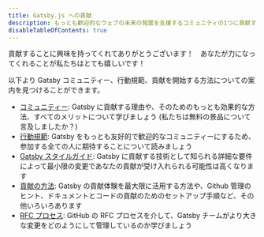 ```yaml
---
title: Gatsby.js への貢献
description: もっとも歓迎的なウェブの未来の発展を支援するコミュニティの1つに貢献することを学ぶ
disableTableOfContents: true
---
```


貢献することに興味を持ってくれてありがとうございます！　あなたが力になってくれることが私たちはとても嬉しいです！

以下より Gatsby コミュニティー、行動規範、貢献を開始する方法についての案内を見つけることができます。

- [コミュニティー](/contributing/community/): Gatsby に貢献する理由や、そのためのもっとも効果的な方法、すべてのメリットについて学びましょう (私たちは無料の景品について言及しましたか？)
- [行動規範](/contributing/code-of-conduct/): Gatsby をもっとも友好的で歓迎的なコミュニティーにするため、参加する全ての人に期待することについて読みましょう
- [Gatsby スタイルガイド](/contributing/gatsby-style-guide/): Gatsby に貢献する技術として知られる詳細な要件によって最小限の変更であなたの貢献が受け入れられる可能性は高くなります
- [貢献の方法](/contributing/how-to-contribute/): Gatsby の貢献体験を最大限に活用する方法や、Github 管理のヒント、ドキュメントとコードの貢献のためのセットアップ手順など、その他いろいろあります
- [RFC プロセス](/contributing/rfc-process): GitHub の RFC プロセスを介して、Gatsby チームがより大きな変更をどのようにして管理しているのか学びましょう

<EmailCaptureForm signupMessage="最新のTipsやトリックについて知りたいですか？私たちのニュースレターを購読しましょう！" />
